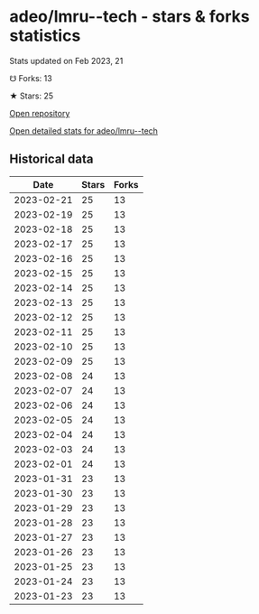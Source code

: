 # adeo/lmru--tech - stars & forks statistics

Stats updated on Feb 2023, 21

☋ Forks: 13

★ Stars: 25

[Open repository](https://github.com/adeo/lmru--tech)

[Open detailed stats for adeo/lmru--tech](https://reviewgithub.com/rep/adeo/lmru--tech)

## Historical data
| Date | Stars | Forks |
|------|-------|-------|
| 2023-02-21 | 25 | 13 | 
| 2023-02-19 | 25 | 13 | 
| 2023-02-18 | 25 | 13 | 
| 2023-02-17 | 25 | 13 | 
| 2023-02-16 | 25 | 13 | 
| 2023-02-15 | 25 | 13 | 
| 2023-02-14 | 25 | 13 | 
| 2023-02-13 | 25 | 13 | 
| 2023-02-12 | 25 | 13 | 
| 2023-02-11 | 25 | 13 | 
| 2023-02-10 | 25 | 13 | 
| 2023-02-09 | 25 | 13 | 
| 2023-02-08 | 24 | 13 | 
| 2023-02-07 | 24 | 13 | 
| 2023-02-06 | 24 | 13 | 
| 2023-02-05 | 24 | 13 | 
| 2023-02-04 | 24 | 13 | 
| 2023-02-03 | 24 | 13 | 
| 2023-02-01 | 24 | 13 | 
| 2023-01-31 | 23 | 13 | 
| 2023-01-30 | 23 | 13 | 
| 2023-01-29 | 23 | 13 | 
| 2023-01-28 | 23 | 13 | 
| 2023-01-27 | 23 | 13 | 
| 2023-01-26 | 23 | 13 | 
| 2023-01-25 | 23 | 13 | 
| 2023-01-24 | 23 | 13 | 
| 2023-01-23 | 23 | 13 | 


